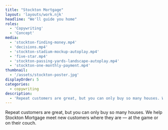 ```yaml
---
title: "Stockton Mortgage"
layout: 'layouts/work.njk'
headline: "We'll guide you home"
roles:
  - 'Copywriting'
  - 'Concept'
media: 
  - 'stockton-finding-money.mp4'
  - 'decisions.mp4'
  - 'stockton-stadium-mockup-autoplay.mp4'
  - 'five-star.mp4'
  - 'stockton-passing-yards-landscape-autoplay.mp4'
  - 'stockton-one-monthly-payment.mp4'
thumbnail:
  - '/assets/stockton-poster.jpg'
displayOrder: 5
categories:
  - copywriting
description:
  - 'Repeat customers are great, but you can only buy so many houses. We help Stockton Mortgage meet new customers where they are — at the game or on their couch.'
---
```


Repeat customers are great, but you can only buy so many houses. We help Stockton Mortgage meet new customers where they are — at the game or on their couch.